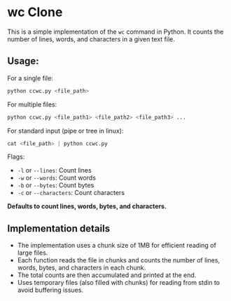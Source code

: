 # wc Clone

This is a simple implementation of the `wc` command in Python. It counts the number of lines, words, and characters in a given text file.

## Usage:

For a single file:
```python
python ccwc.py <file_path>
```

For multiple files:
```python
python ccwc.py <file_path1> <file_path2> <file_path3> ...
```

For standard input (pipe or tree in linux):
```python
cat <file_path> | python ccwc.py
```

Flags:
- `-l` or `--lines`: Count lines
- `-w` or `--words`: Count words
- `-b` or `--bytes`: Count bytes
- `-c` or `--characters`: Count characters

**Defaults to count lines, words, bytes, and characters.**

## Implementation details

- The implementation uses a chunk size of 1MB for efficient reading of large files.
- Each function reads the file in chunks and counts the number of lines, words, bytes, and characters in each chunk.
- The total counts are then accumulated and printed at the end.
- Uses temporary files (also filled with chunks) for reading from stdin to avoid buffering issues.
